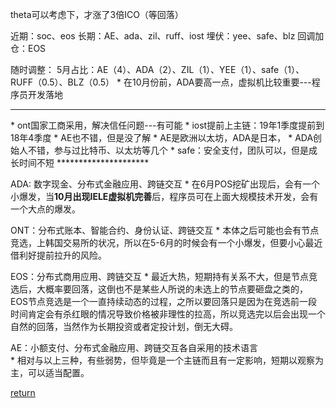 theta可以考虑下，才涨了3倍ICO（等回落）

近期：soc、eos
长期：AE、ada、zil、ruff、iost
埋伏：yee、safe、blz
回调加仓：EOS

随时调整：
5月占比：AE（4）、ADA（2）、ZIL（1）、YEE（1）、safe（1）、RUFF（0.5）、BLZ（0.5）
    * 在10月份前，ADA要高一点，虚拟机比较重要---程序员开发落地


<hr>
* ont国家工商采用，解决信任问题---有可能
* iost提前上主链：19年1季度提前到18年4季度
* AE也不错，但是没了解
    * AE是欧洲以太坊，ADA是日本，
* ADA创始人不错，参与过比特币、以太坊等几个
* safe：安全支付，团队可以，但是成长时间不短
*********************

ADA: 数字现金、分布式金融应用、跨链交互
    * 在6月POS挖矿出现后，会有一个小爆发，当**10月出现IELE虚拟机完善**后，程序员可在上面大规模技术开发，会有一个大点的爆发。

ONT：分布式账本、智能合约、身份认证、跨链交互
    * 本体之后可能也会有节点竞选，上韩国交易所的状况，所以在5-6月的时候会有一个小爆发，但要小心最近借利好提前拉升的风险。

EOS：分布式商用应用、跨链交互
    * 最近大热，短期持有关系不大，但是节点竞选后，大概率要回落，这倒也不是某些人所说的未选上的节点要砸盘之类的，EOS节点竞选是一个一直持续动态的过程，之所以要回落只是因为在竞选前一段时间肯定会有杀红眼的情况导致价格被非理性的拉高，所以竞选完以后会出现一个自然的回落，当然作为长期投资或者定投计划，倒无大碍。

AE：小额支付、分布式金融应用、跨链交互各自采用的技术语言    
    * 相对与以上三种，有些弱势，但毕竟是一个主链而且有一定影响，短期以观察为主，可以适当配置。





[return](README.md)